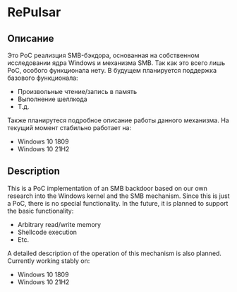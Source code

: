 # RePulsar
## Описание
Это PoC реализция SMB-бэкдора, основанная на собственном исследовании ядра Windows и механизма SMB. Так как это всего лишь PoC, особого функционала нету. В будущем планируется поддержка базового функционала:
- Произвольные чтение/запись в память
- Выполнение шеллкода
- Т.д.

Также планирутеся подробное описание работы данного механизма.
На текущий момент стабильно работает на:
- Windows 10 1809
- Windows 10 21H2

## Description
This is a PoC implementation of an SMB backdoor based on our own research into the Windows kernel and the SMB mechanism. Since this is just a PoC, there is no special functionality. In the future, it is planned to support the basic functionality:
- Arbitrary read/write memory
- Shellcode execution
- Etc.

A detailed description of the operation of this mechanism is also planned.
Currently working stably on:
- Windows 10 1809
- Windows 10 21H2
